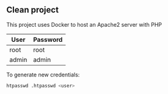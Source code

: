 ## Clean project
This project uses Docker to host an Apache2 server with PHP


| User  | Password |
| ----- | -------- |
| root  |   root   |
| admin |   admin  |


To generate new credentials:
```sh
htpasswd .htpasswd <user>
```